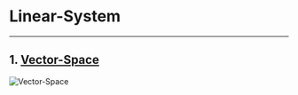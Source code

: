 # Linear-System
---

## 1. [Vector-Space](https://github.com/OneMoreThink/Vector-Space)

![Vector-Space](https://www.google.com/imgres?imgurl=https%3A%2F%2Fupload.wikimedia.org%2Fwikipedia%2Fcommons%2Fthumb%2F2%2F2f%2FLinear_subspaces_with_shading.svg%2F250px-Linear_subspaces_with_shading.svg.png&imgrefurl=https%3A%2F%2Fen.wikipedia.org%2Fwiki%2FVector_space&tbnid=RRHuPEMUFmD_WM&vet=12ahUKEwiYuKyIk8n9AhV9vFYBHVBKARIQMygGegUIARDOAQ..i&docid=qEI6UlAYdFW3XM&w=250&h=182&q=vector%20space&ved=2ahUKEwiYuKyIk8n9AhV9vFYBHVBKARIQMygGegUIARDOAQ)

